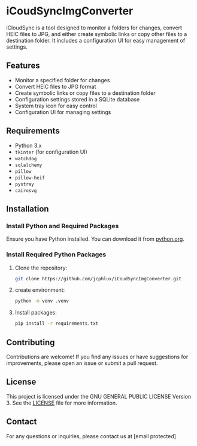 # iCoudSyncImgConverter

iCloudSync is a tool designed to monitor a folders for changes, convert HEIC files to JPG, and either create symbolic links or copy other files to a destination folder. It includes a configuration UI for easy management of settings.

## Features

- Monitor a specified folder for changes
- Convert HEIC files to JPG format
- Create symbolic links or copy files to a destination folder
- Configuration settings stored in a SQLite database
- System tray icon for easy control
- Configuration UI for managing settings

## Requirements

- Python 3.x
- `tkinter` (for configuration UI)
- `watchdog`
- `sqlalchemy`
- `pillow`
- `pillow-heif`
- `pystray`
- `cairosvg`

## Installation

### Install Python and Required Packages

Ensure you have Python installed. You can download it from [python.org](https://www.python.org/downloads/).

### Install Required Python Packages

1. Clone the repository:

    ```sh
    git clone https://github.com/jcphlux/iCoudSyncImgConverter.git
    ```

2. create environment:

    ```sh
    python -m venv .venv
    ```

3. Install packages:

    ```sh
    pip install -r requirements.txt
    ```

## Contributing

Contributions are welcome! If you find any issues or have suggestions for improvements, please open an issue or submit a pull request.

## License

This project is licensed under the GNU GENERAL PUBLIC LICENSE Version 3. See the [LICENSE](LICENSE) file for more information.

## Contact

For any questions or inquiries, please contact us at [email protected]
